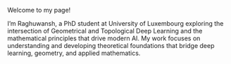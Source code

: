Welcome to my page!

I’m Raghuwansh, a PhD student at University of Luxembourg  exploring the intersection of Geometrical and Topological Deep Learning and the mathematical principles that drive modern AI. My work focuses on understanding and developing theoretical foundations that bridge deep learning, geometry, and applied mathematics.


